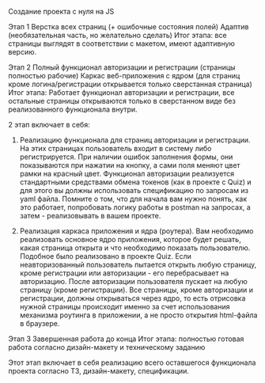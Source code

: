 Создание проекта с нуля на JS

Этап 1 
Верстка всех страниц (+ ошибочные состояния полей)
Адаптив (необязательная часть, но желательно сделать)
Итог этапа: все страницы выглядят в соответствии с макетом, имеют адаптивную версию.

Этап 2
Полный функционал авторизации и регистрации (страницы полностью рабочие)
Каркас веб-приложения с ядром (для страниц кроме логина/регистрации открывается только сверстанная страница)
Итог этапа: Работает функционал авторизации и регистрации, все остальные страницы открываются только в сверстанном виде без реализованного функционала внутри.

2 этап включает в себя:
1. Реализацию функционала для страниц авторизации и регистрации. На этих страницах пользователь входит в систему либо регистрируется. При наличии ошибок заполнения формы, они показываются при нажатии на кнопку, а сами поля меняют цвет рамки на красный цвет. Функционал авторизации реализуется стандартными средствами обмена токенов (как в проекте с Quiz) и для этого вы должны использовать спецификацию по запросам из yaml файла. Помните о том, что для начала вам нужно понять, как это работает, попробовать логику работы в postman на запросах, а затем - реализовывать в вашем проекте.

2. Реализация каркаса приложения и ядра (роутера). Вам необходимо реализовать основное ядро приложения, которое будет решать, какая страница открыта и что необходимо показать пользователю. Подобное было реализовано в проекте Quiz. Если неавторизованный пользователь пытается открыть любую страницу, кроме регистрации или авторизации - его перебрасывает на авторизацию. После авторизации пользователя пускает на любую страницу (кроме регистрации). Все страницы, кроме авторизации и регистрации, должны открываться через ядро, то есть отрисовка нужной страницы происходит именно за счет использования механизма роутинга в приложении, а не просто открытия html-файла в браузере.

Этап 3
Завершенная работа до конца
Итог этапа: полностью готовая работа согласно дизайн-макету и техническому заданию

Этот этап включает в себя реализацию всего оставшегося функционала проекта согласно ТЗ, дизайн-макету, спецификации.

